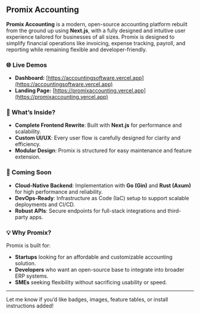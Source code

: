 

## Promix Accounting

**Promix Accounting** is a modern, open-source accounting platform rebuilt from the ground up using **Next.js**, with a fully designed and intuitive user experience tailored for businesses of all sizes. Promix is designed to simplify financial operations like invoicing, expense tracking, payroll, and reporting while remaining flexible and developer-friendly.

### 🌐 Live Demos

* **Dashboard:** [https://accountingsoftware.vercel.app](https://accountingsoftware.vercel.app)
* **Landing Page:** [https://promixaccounting.vercel.app](https://promixaccounting.vercel.app)

### 🧠 What’s Inside?

* **Complete Frontend Rewrite**: Built with **Next.js** for performance and scalability.
* **Custom UI/UX**: Every user flow is carefully designed for clarity and efficiency.
* **Modular Design**: Promix is structured for easy maintenance and feature extension.

### 🔧 Coming Soon

* **Cloud-Native Backend**: Implementation with **Go (Gin)** and **Rust (Axum)** for high performance and reliability.
* **DevOps-Ready**: Infrastructure as Code (IaC) setup to support scalable deployments and CI/CD.
* **Robust APIs**: Secure endpoints for full-stack integrations and third-party apps.

### 💡 Why Promix?

Promix is built for:

* **Startups** looking for an affordable and customizable accounting solution.
* **Developers** who want an open-source base to integrate into broader ERP systems.
* **SMEs** seeking flexibility without sacrificing usability or speed.

---

Let me know if you’d like badges, images, feature tables, or install instructions added!
